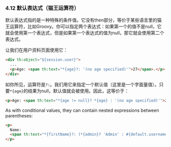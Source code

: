 ### 4.12 默认表达式（猫王运算符）

默认表达式指的是一种特殊的条件值。它没有then部分，等价于某些语言里的猫王运算符，比如Groovy。你可以指定两个表达式：如果第一个的值不是null，它就会使用第一个表达式，但是如果第一个表达式的值为null，那它就会使用第二个表达式。

让我们在用户资料页面使用它：
```html
<div th:object="${session.user}">
  ...
  <p>Age: <span th:text="*{age}?: '(no age specified)'">27</span>.</p>
</div>
```
如你所见，运算符是`?:`。我们用它来指定一个默认值（这里是一个字面量值）。只要`*{age}`的结果为null，默认值就会被使用。因此，这等价于：
```html
<p>Age: <span th:text="*{age != null}? *{age} : '(no age specified)'">27</span>.</p>
```
As with conditional values, they can contain nested expressions between parentheses:
```html
<p>
  Name: 
  <span th:text="*{firstName}?: (*{admin}? 'Admin' : #{default.username})">Sebastian</span>
</p>
```